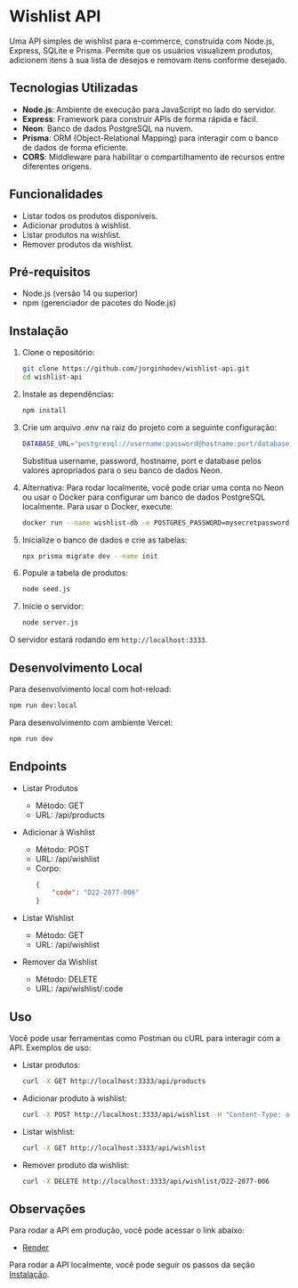 # Wishlist API

Uma API simples de wishlist para e-commerce, construída com Node.js, Express, SQLite e Prisma. Permite que os usuários visualizem produtos, adicionem itens à sua lista de desejos e removam itens conforme desejado.

## Tecnologias Utilizadas

-   **Node.js**: Ambiente de execução para JavaScript no lado do servidor.
-   **Express**: Framework para construir APIs de forma rápida e fácil.
-   **Neon**: Banco de dados PostgreSQL na nuvem.
-   **Prisma**: ORM (Object-Relational Mapping) para interagir com o banco de dados de forma eficiente.
-   **CORS**: Middleware para habilitar o compartilhamento de recursos entre diferentes origens.

## Funcionalidades

-   Listar todos os produtos disponíveis.
-   Adicionar produtos à wishlist.
-   Listar produtos na wishlist.
-   Remover produtos da wishlist.

## Pré-requisitos

-   Node.js (versão 14 ou superior)
-   npm (gerenciador de pacotes do Node.js)

## Instalação

1. Clone o repositório:

   ```bash
   git clone https://github.com/jorginhodev/wishlist-api.git
   cd wishlist-api
   ```

2. Instale as dependências:
   ```bash
   npm install
   ```

3. Crie um arquivo ⁠.env na raiz do projeto com a seguinte configuração:
   ```bash
   DATABASE_URL="postgresql://username:password@hostname:port/database"
   ```
   Substitua ⁠username, ⁠password, ⁠hostname, ⁠port e ⁠database pelos valores apropriados para o seu banco de dados Neon.

4. Alternativa: Para rodar localmente, você pode criar uma conta no Neon ou usar o Docker para configurar um banco de dados PostgreSQL localmente. Para usar o Docker, execute:
   ```bash
   docker run --name wishlist-db -e POSTGRES_PASSWORD=mysecretpassword -d -p 5432:5432 postgres
   ```

5. Inicialize o banco de dados e crie as tabelas:
   ```bash
   npx prisma migrate dev --name init
   ```

6. Popule a tabela de produtos:
   ```bash
   node seed.js
   ```

7. Inicie o servidor:
   ```bash
   node server.js
   ```

O servidor estará rodando em `http://localhost:3333`.

## Desenvolvimento Local

Para desenvolvimento local com hot-reload:
```bash
npm run dev:local
```

Para desenvolvimento com ambiente Vercel:
```bash
npm run dev
```

## Endpoints

-   Listar Produtos
    -   Método: GET
    -   URL: ⁠/api/products
-   Adicionar à Wishlist
    -   Método: POST
    -   URL: ⁠/api/wishlist
    -   Corpo:
        ```json
        {
            "code": "D22-2077-006"
        }
        ```

-   Listar Wishlist
    -   Método: GET
    -   URL: ⁠/api/wishlist
-   Remover da Wishlist
    -   Método: DELETE
    -   URL: ⁠/api/wishlist/:code

## Uso

Você pode usar ferramentas como Postman ou cURL para interagir com a API. Exemplos de uso:

-   Listar produtos:
    ```bash
    curl -X GET http://localhost:3333/api/products
    ```
-   Adicionar produto à wishlist:
    ```bash
    curl -X POST http://localhost:3333/api/wishlist -H "Content-Type: application/json" -d '{"code": "D22-2077-006"}'
    ```
-   Listar wishlist:
    ```bash
    curl -X GET http://localhost:3333/api/wishlist
    ```
-   Remover produto da wishlist:
    ```bash
    curl -X DELETE http://localhost:3333/api/wishlist/D22-2077-006
    ```

## Observações

Para rodar a API em produção, você pode acessar o link abaixo:
-   [Render](https://wishlist-service-lckk.onrender.com)

Para rodar a API localmente, você pode seguir os passos da seção [Instalação](#instalação).
